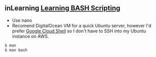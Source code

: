 

## inLearning [Learning BASH Scripting](https://www.linkedin.com/learning/learning-bash-scripting)

- Use nano
- Recomend DigitalOcean VM for a quick Ubuntu server, however I'd prefer [Google Cloud Shell](https://cloud.google.com/shell/) so I don't have to SSH into my Ubuntu instance on AWS.


```bash
$ man
$ man bash

```
